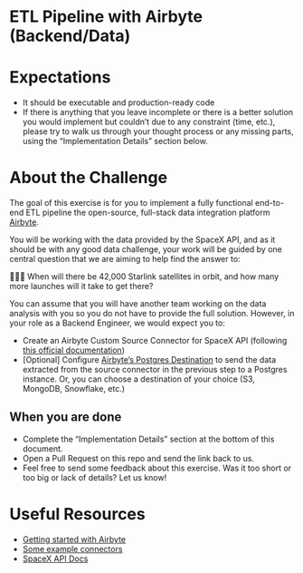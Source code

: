 # ETL Pipeline with Airbyte (Backend/Data)

# Expectations

- It should be executable and production-ready code
- If there is anything that you leave incomplete or there is a better solution you would implement but couldn’t due to any constraint (time, etc.), please try to walk us through your thought process or any missing parts, using the “Implementation Details” section below.

# About the Challenge

The goal of this exercise is for you to implement a fully functional end-to-end ETL pipeline the open-source, full-stack data integration platform [Airbyte](https://airbyte.com/).

You will be working with the data provided by the SpaceX API, and as it should be with any good data challenge, your work will be guided by one central question that we are aiming to help find the answer to:

<aside>
👨🏼‍🦳 When will there be 42,000 Starlink satellites in orbit, and how many more launches will it take to get there?

</aside>

You can assume that you will have another team working on the data analysis with you so you do not have to provide the full solution. However, in your role as a Backend Engineer, we would expect you to:

- Create an Airbyte Custom Source Connector for SpaceX API (following [this official documentation](https://docs.airbyte.com/integrations/custom-connectors))
- [Optional] Configure [Airbyte’s Postgres Destination](https://docs.airbyte.com/integrations/destinations/postgres) to send the data extracted from the source connector in the previous step to a Postgres instance. Or, you can choose a destination of your choice (S3, MongoDB, Snowflake, etc.)

## When you are done

- Complete the “Implementation Details” section at the bottom of this document.
- Open a Pull Request on this repo and send the link back to us.
- Feel free to send some feedback about this exercise. Was it too short or too big or lack of details? Let us know!

# Useful Resources

- [Getting started with Airbyte](https://docs.airbyte.com/using-airbyte/getting-started/)
- [Some example connectors](https://docs.airbyte.com/connector-development/cdk-python/#example-connectors)
- [SpaceX API Docs](https://github.com/r-spacex/SpaceX-API/blob/master/docs/README.md)
